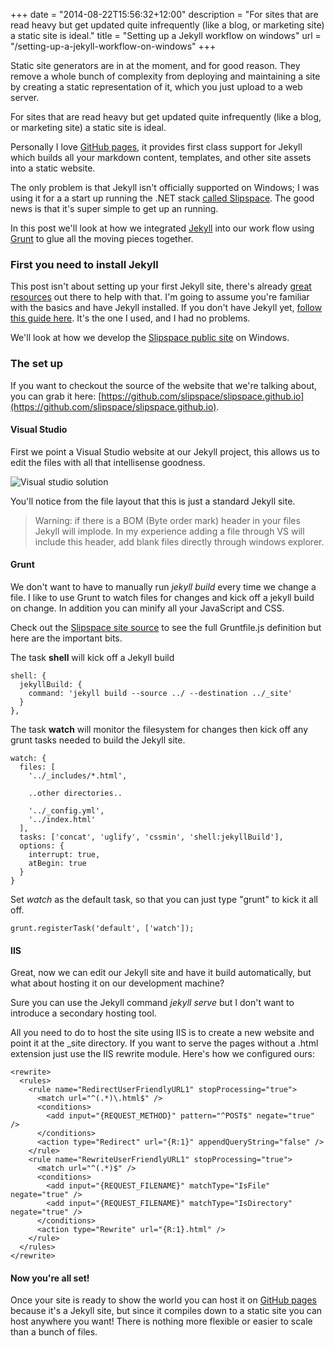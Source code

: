 +++
date = "2014-08-22T15:56:32+12:00"
description = "For sites that are read heavy but get updated quite infrequently (like a blog, or marketing site) a static site is ideal."
title = "Setting up a Jekyll workflow on windows"
url = "/setting-up-a-jekyll-workflow-on-windows"
+++

Static site generators are in at the moment, and for good reason. They remove a whole bunch of complexity from deploying and maintaining a site by creating a static representation of it, which you just upload to a web server.

For sites that are read heavy but get updated quite infrequently (like a blog, or marketing site) a static site is ideal.

Personally I love [GitHub pages](https://pages.github.com/), it provides first class support for Jekyll which builds all your markdown content, templates, and other site assets into a static website.

The only problem is that Jekyll isn't officially supported on Windows; I was using it for a a start up running the .NET stack [called Slipspace](http://slipspace.co/). The good news is that it's super simple to get up an running.

In this post we'll look at how we integrated [Jekyll](http://jekyllrb.com/) into our work flow using [Grunt](http://gruntjs.com/) to glue all the moving pieces together.

### First you need to install Jekyll

This post isn't about setting up your first Jekyll site, there's already [great resources](http://jekyllbootstrap.com/lessons/jekyll-introduction.html) out there to help with that. I'm going to assume you're familiar with the basics and have Jekyll installed. If you don't have Jekyll yet, [follow this guide here](http://jekyll-windows.juthilo.com/). It's the one I used, and I had no problems.

We'll look at how we develop the [Slipspace public site](http://slipspace.co/) on Windows. 

### The set up

If you want to checkout the source of the website that we're talking about, you can grab it here: [https://github.com/slipspace/slipspace.github.io](https://github.com/slipspace/slipspace.github.io).

#### Visual Studio

First we point a Visual Studio website at our Jekyll project, this allows us to edit the files with all that intellisense goodness.

![Visual studio solution](https://dl.dropboxusercontent.com/u/88845372/slipspace.github.io-solution.PNG)

You'll notice from the file layout that this is just a standard Jekyll site. 

>Warning: if there is a BOM (Byte order mark) header in your files Jekyll will implode. In my experience adding a file through VS will include this header, add blank files directly through windows explorer.

#### Grunt

We don't want to have to manually run _jekyll build_ every time we change a file. I like to use Grunt to watch files for changes and kick off a jekyll build on change. In addition you can minify all your JavaScript and CSS.

Check out the [Slipspace site source](https://github.com/slipspace/slipspace.github.io) to see the full Gruntfile.js definition but here are the important bits.

The task **shell** will kick off a Jekyll build

    shell: {
      jekyllBuild: {
        command: 'jekyll build --source ../ --destination ../_site'
      }
    },

The task **watch** will monitor the filesystem for changes then kick off any grunt tasks needed to build the Jekyll site.

    watch: {
      files: [
        '../_includes/*.html',
        
        ..other directories..
       
        '../_config.yml',
        '../index.html'
      ],
      tasks: ['concat', 'uglify', 'cssmin', 'shell:jekyllBuild'],
      options: {
        interrupt: true,
        atBegin: true
      }
    }

Set _watch_ as the default task, so that you can just type "grunt" to kick it all off.

    grunt.registerTask('default', ['watch']);

#### IIS

Great, now we can edit our Jekyll site and have it build automatically, but what about hosting it on our development machine?

Sure you can use the Jekyll command _jekyll serve_ but I don't want to introduce a secondary hosting tool.

All you need to do to host the site using IIS is to create a new website and point it at the _site directory. If you want to serve the pages without a .html extension just use the IIS rewrite module. Here's how we configured ours:

    <rewrite>
      <rules>
        <rule name="RedirectUserFriendlyURL1" stopProcessing="true">
          <match url="^(.*)\.html$" />
          <conditions>
            <add input="{REQUEST_METHOD}" pattern="^POST$" negate="true" />
          </conditions>
          <action type="Redirect" url="{R:1}" appendQueryString="false" />
        </rule>
        <rule name="RewriteUserFriendlyURL1" stopProcessing="true">
          <match url="^(.*)$" />
          <conditions>
            <add input="{REQUEST_FILENAME}" matchType="IsFile" negate="true" />
            <add input="{REQUEST_FILENAME}" matchType="IsDirectory" negate="true" />
          </conditions>
          <action type="Rewrite" url="{R:1}.html" />
        </rule>
      </rules>
    </rewrite>

#### Now you're all set!

Once your site is ready to show the world you can host it on [GitHub pages](https://pages.github.com/) because it's a Jekyll site, but since it compiles down to a static site you can host anywhere you want! There is nothing more flexible or easier to scale than a bunch of files.
